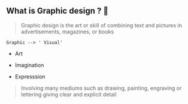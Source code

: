 ## What is Graphic design ? 🤔

> Graphic design is the art or skill of combining text and pictures in advertisements, magazines, or books

```
Graphic --> ' Visual'
```

*   Art

*   Imagination

*   Expresssion

> Involving many mediums such as drawing, painting, engraving or lettering giving clear and explicit detail
